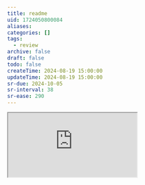 ```yaml
---
title: readme
uid: 1724050800084
aliases:
categories: []
tags:
  - review
archive: false
draft: false
todo: false
createTime: 2024-08-19 15:00:00
updateTime: 2024-08-19 15:00:00
sr-due: 2024-10-05
sr-interval: 38
sr-ease: 290
---
```


<iframe
  class="iframe_full"
  src="https://dict.youdao.com/result?word=readme&lang=en"
>
</iframe>
